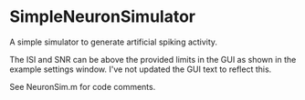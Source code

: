 # SimpleNeuronSimulator
A simple simulator to generate artificial spiking activity.

The ISI and SNR can be above the provided limits in the GUI as shown in the example settings window.  I've not updated the GUI text to reflect this.

See NeuronSim.m for code comments.
